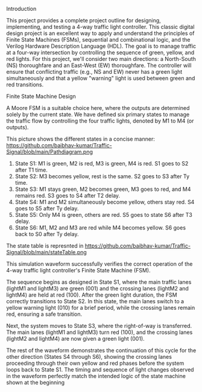 Introduction

This project provides a complete project outline for designing, implementing, and testing a 4-way traffic light controller. This classic digital design project is an excellent way to apply and understand the principles of Finite State Machines (FSMs), sequential and combinational logic, and the Verilog Hardware Description Language (HDL).
The goal is to manage traffic at a four-way intersection by controlling the sequence of green, yellow, and red lights. For this project, we'll consider two main directions: a North-South (NS) thoroughfare and an East-West (EW) thoroughfare. The controller will ensure that conflicting traffic (e.g., NS and EW) never has a green light simultaneously and that a yellow "warning" light is used between green and red transitions.


Finite State Machine Design

A Moore FSM is a suitable choice here, where the outputs are determined solely by the current state. We have defined  six primary states to manage the traffic flow by controlling the four traffic lights, denoted by M1 to M4 (or outputs). 

This picture shows the different states in a concise manner: https://github.com/baibhav-kumar/Traffic-Signal/blob/main/Pathdiagram.png

1. State S1:  M1 is green, M2 is red, M3 is green, M4 is red. S1 goes to S2 after T1 time.
2. State S2:  M3 becomes yellow, rest is the same. S2 goes to S3 after Ty time.
3. State S3:  M1 stays green, M2 becomes green, M3 goes to red, and M4 remains red. S3 goes to S4 after T2 delay.
4. State S4:  M1 and M2 simultaneously become yellow, others stay red. S4 goes to S5 after Ty delay.
5. State S5:  Only M4 is green, others are red. S5 goes to state S6 after T3 delay.
6. State S6:  M1, M2 and M3 are red while M4 becomes yellow. S6 goes back to S0 after Ty delay.

The state table is represnted in https://github.com/baibhav-kumar/Traffic-Signal/blob/main/stateTable.png









This simulation waveform successfully verifies the correct operation of the 4-way traffic light controller's Finite State Machine (FSM).

The sequence begins as designed in State S1, where the main traffic lanes (lightM1 and lightM3) are green (001) and the crossing lanes (lightM2 and lightM4) are held at red (100).
After the green light duration, the FSM correctly transitions to State S2. In this state, the main lanes switch to a yellow warning light (010) for a brief period, while the crossing lanes remain red, ensuring a safe transition.

Next, the system moves to State S3, where the right-of-way is transferred. The main lanes (lightM1 and lightM3) turn red (100), and the crossing lanes (lightM2 and lightM4) are now given a green light (001).

The rest of the waveform demonstrates the continuation of this cycle for the other direction (States S4 through S6), showing the crossing lanes proceeding through their own yellow and red phases before the system loops back to State S1. The timing and sequence of light changes observed in the waveform perfectly match the intended logic of the state machine shown at the beginning 



